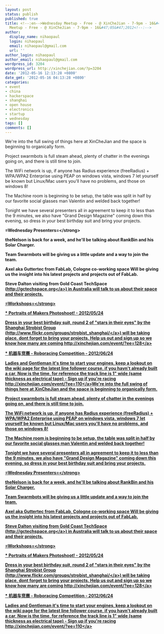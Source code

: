 ```yaml
---
layout: post
status: publish
published: true
title: <!--:en-->Wednesday Meetup - Free - @ XinCheJian - 7-9pm - 16&#47;05&#47;2012<!--:--><!--:zh-->Wednesday
  Meetup - Free - @ XinCheJian - 7-9pm - 16&#47;05&#47;2012<!--:-->
author:
  display_name: nihaopaul
  login: nihaopaul
  email: nihaopaul@gmail.com
  url: ''
author_login: nihaopaul
author_email: nihaopaul@gmail.com
wordpress_id: 3204
wordpress_url: http://xinchejian.com/?p=3204
date: '2012-05-16 12:13:28 +0800'
date_gmt: '2012-05-16 04:13:28 +0800'
categories:
- event
- china
- hackerspace
- shanghai
- open house
- electronics
- startup
- wednesday
tags: []
comments: []
---
```

<p><!--:en-->We're into the full swing of things here at XinCheJian and the space is beginning to organically form.</p>
<p>Project swarmbots is full steam ahead, plenty of chatter in the evenings going on, and there is still time to join.</p>
<p>The WiFi network is up, if anyone has Radius experience (freeRadius) + WPA&#47;WPA2 Enterprise using PEAP on windows vista, windows 7 let yourself be known but Linux&#47;Mac users you'll have no problems, and those on windows 8!</p>
<p>The Machine room is beginning to be setup, the table was split in half by our favorite social glasses man Valentin and welded back together!</p>
<p>Tonight we have several presenters all in agreement to keep it to less than the 9 minutes, we also have "Grand Design Magazine" coming down this evening, so dress in your best birthday suit and bring your projects.</p>
<p><strong>=Wednesday Presenters=<&#47;strong></p>
<p>theNelson is back for a week, and he'll be talking about RankBin and his Solar Charger.</p>
<p>Team Swarmbots will be giving us a little update and a way to join the team.</p>
<p>Axel aka Guttertec from FabLab, Cologne co-working space Will be giving us the insight into his latest projects and projects out of FabLab.</p>
<p>Steve Dalton visiting from Gold Coast TechSpace (<a href="http:&#47;&#47;gctechspace.org">http:&#47;&#47;gctechspace.org<&#47;a>) in Australia will talk to us about their space and their projects.</p>
<p><strong>=Workshops=<&#47;strong></p>
<p>* Portraits of Makers Photoshoot! - 2012&#47;05&#47;24</p>
<p>Dress in your best birthday suit, round 2 of "stars in their eyes" by the Shanghai Strobist Group (<a href="http:&#47;&#47;www.flickr.com&#47;groups&#47;strobist_shanghai&#47;">http:&#47;&#47;www.flickr.com&#47;groups&#47;strobist_shanghai&#47;<&#47;a>) will be taking place, dont forget to bring your projects. Help us out and sign up so we know how many are coming <a href="http:&#47;&#47;xinchejian.com&#47;event&#47;?ee=128">http:&#47;&#47;xinchejian.com&#47;event&#47;?ee=128<&#47;a></p>
<p>* 机器车竞赛 - Roboracing Competition - 2012&#47;06&#47;24</p>
<p>Ladies and Gentleman it's time to start your engines, keep a lookout on the wiki page for the latest line follower course, if you havn't already built a car, Now is the time, for reference the track line is 1" wide (same thickness as electrical tape) - Sign up if you're racing <a href="http:&#47;&#47;xinchejian.com&#47;event&#47;?ee=110">http:&#47;&#47;xinchejian.com&#47;event&#47;?ee=110<&#47;a><!--:--><!--:zh-->We're into the full swing of things here at XinCheJian and the space is beginning to organically form.</p>
<p>Project swarmbots is full steam ahead, plenty of chatter in the evenings going on, and there is still time to join.</p>
<p>The WiFi network is up, if anyone has Radius experience (freeRadius) + WPA&#47;WPA2 Enterprise using PEAP on windows vista, windows 7 let yourself be known but Linux&#47;Mac users you'll have no problems, and those on windows 8!</p>
<p>The Machine room is beginning to be setup, the table was split in half by our favorite social glasses man Valentin and welded back together!</p>
<p>Tonight we have several presenters all in agreement to keep it to less than the 9 minutes, we also have "Grand Design Magazine" coming down this evening, so dress in your best birthday suit and bring your projects.</p>
<p><strong>=Wednesday Presenters=<&#47;strong></p>
<p>theNelson is back for a week, and he'll be talking about RankBin and his Solar Charger.</p>
<p>Team Swarmbots will be giving us a little update and a way to join the team.</p>
<p>Axel aka Guttertec from FabLab, Cologne co-working space Will be giving us the insight into his latest projects and projects out of FabLab.</p>
<p>Steve Dalton visiting from Gold Coast TechSpace (<a href="http:&#47;&#47;gctechspace.org">http:&#47;&#47;gctechspace.org<&#47;a>) in Australia will talk to us about their space and their projects.</p>
<p><strong>=Workshops=<&#47;strong></p>
<p>* Portraits of Makers Photoshoot! - 2012&#47;05&#47;24</p>
<p>Dress in your best birthday suit, round 2 of "stars in their eyes" by the Shanghai Strobist Group (<a href="http:&#47;&#47;www.flickr.com&#47;groups&#47;strobist_shanghai&#47;">http:&#47;&#47;www.flickr.com&#47;groups&#47;strobist_shanghai&#47;<&#47;a>) will be taking place, dont forget to bring your projects. Help us out and sign up so we know how many are coming <a href="http:&#47;&#47;xinchejian.com&#47;event&#47;?ee=128">http:&#47;&#47;xinchejian.com&#47;event&#47;?ee=128<&#47;a></p>
<p>* 机器车竞赛 - Roboracing Competition - 2012&#47;06&#47;24</p>
<p>Ladies and Gentleman it's time to start your engines, keep a lookout on the wiki page for the latest line follower course, if you havn't already built a car, Now is the time, for reference the track line is 1" wide (same thickness as electrical tape) - Sign up if you're racing <a href="http:&#47;&#47;xinchejian.com&#47;event&#47;?ee=110">http:&#47;&#47;xinchejian.com&#47;event&#47;?ee=110<&#47;a><!--:--></p>
